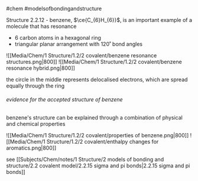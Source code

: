 #chem #modelsofbondingandstructure 

Structure 2.2.12 - benzene, $\ce{C_{6}H_{6}}$, is an important example of a molecule that has resonance

- 6 carbon atoms in a hexagonal ring
- triangular planar arrangement with 120˚ bond angles

![[Media/Chem/1 Structure/1.2/2 covalent/benzene resonance structures.png|800]]
![[Media/Chem/1 Structure/1.2/2 covalent/benzene resonance hybrid.png|800]]

the circle in the middle represents delocalised electrons, which are spread equally through the ring

###### evidence for the accepted structure of benzene
benzene's structure can be explained through a combination of physical and chemical properties

![[Media/Chem/1 Structure/1.2/2 covalent/properties of benzene.png|800]]
![[Media/Chem/1 Structure/1.2/2 covalent/enthalpy changes for aromatics.png|800]]

see [[Subjects/Chem/notes/1 Structure/2 models of bonding and structure/2.2 covalent model/2.2.15 sigma and pi bonds|2.2.15 sigma and pi bonds]]